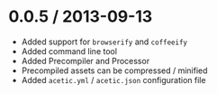 0.0.5 / 2013-09-13
==================

* Added support for `browserify` and `coffeeify`
* Added command line tool
* Added Precompiler and Processor
* Precompiled assets can be compressed / minified
* Added `acetic.yml` / `acetic.json` configuration file
